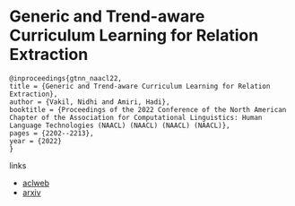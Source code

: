 # Generic and Trend-aware Curriculum Learning for Relation Extraction

```
@inproceedings{gtnn_naacl22,
title = {Generic and Trend-aware Curriculum Learning for Relation Extraction},
author = {Vakil, Nidhi and Amiri, Hadi},
booktitle = {Proceedings of the 2022 Conference of the North American Chapter of the Association for Computational Linguistics: Human Language Technologies (NAACL) (NAACL) (NAACL) (NAACL)},
pages = {2202--2213},
year = {2022}
}
```

links
- [aclweb](https://www.aclweb.org/anthology/2022.naacl-main.160/)
- [arxiv](https://arxiv.org/abs/2205.08625)

